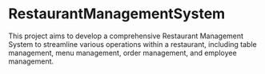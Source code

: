 # RestaurantManagementSystem
This project aims to develop a comprehensive Restaurant Management System to streamline various operations within a restaurant, including table management, menu management, order management, and employee management.

